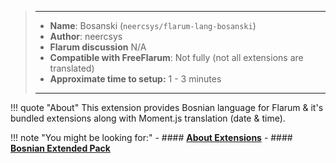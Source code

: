 > ---
> - **Name**: Bosanski (`neercsys/flarum-lang-bosanski`)
> - **Author**: neercsys
> - **Flarum discussion** N/A
> - **Compatible with FreeFlarum**: Not fully (not all extensions are translated)
> - **Approximate time to setup:** 1 - 3 minutes
>
> ---

!!! quote "About"
    This extension provides Bosnian language for Flarum & it's bundled extensions along with Moment.js translation (date & time).
    

!!! note "You might be looking for:"
    - #### **[About Extensions](https://www.freeflarum.com/docs/howto/extensions/About-Extensions/)**
    - #### **[Bosnian Extended Pack](https://www.freeflarum.com/docs/howto/extensions/Bosnian-Extended-Pack/)**
